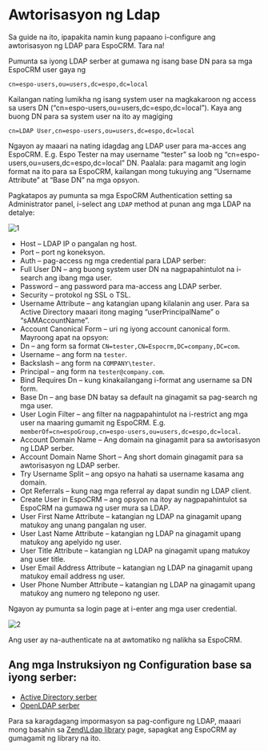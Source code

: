 # Awtorisasyon ng Ldap

Sa guide na ito, ipapakita namin kung papaano i-configure ang awtorisasyon ng LDAP para EspoCRM. Tara na!

Pumunta sa iyong LDAP serber at gumawa ng isang base DN para sa mga EspoCRM user gaya ng
```
cn=espo-users,ou=users,dc=espo,dc=local
```

Kailangan nating lumikha ng isang system user na magkakaroon ng access sa users DN (“cn=espo-users,ou=users,dc=espo,dc=local”). Kaya ang buong DN para sa system user na ito ay magiging 
```
cn=LDAP User,cn=espo-users,ou=users,dc=espo,dc=local
```
Ngayon ay maaari na nating idagdag ang LDAP user para ma-acces ang EspoCRM. E.g. Espo Tester na may username “tester” sa loob ng “cn=espo-users,ou=users,dc=espo,dc=local” DN. Paalala: para magamit ang login format na ito para sa EspoCRM, kailangan mong tukuying ang “Username Attribute” at “Base DN” na mga opsyon.

Pagkatapos ay pumunta sa mga EspoCRM  Authentication setting sa Administrator panel, i-select ang `LDAP` method at punan ang mga LDAP na detalye:

![1](https://raw.githubusercontent.com/espocrm/documentation/master/_static/images/administration/ldap-authorization/ldap-configuration.png)

* Host – LDAP IP o pangalan ng host.
* Port – port ng koneksyon.
* Auth – pag-access ng mga credential para LDAP serber:
 * Full User DN – ang buong system user DN na nagpapahintulot na i-search ang ibang mga user.
 * Password – ang password para ma-access ang LDAP serber.
* Security – protokol ng SSL o TSL.
* Username Attribute – ang katangian upang kilalanin ang user. Para sa Active Directory maaari itong maging “userPrincipalName” o “sAMAccountName”.
* Account Canonical Form – uri ng iyong account canonical form. Mayroong apat na opsyon:
 * Dn – ang form sa format `CN=tester,CN=Espocrm,DC=company,DC=com`.
 * Username – ang form na `tester`.
 * Backslash – ang form na `COMPANY\tester`.
 * Principal – ang form na `tester@company.com`.
* Bind Requires Dn – kung kinakailangang i-format ang username sa DN form.
* Base Dn – ang base DN batay sa default na ginagamit sa pag-search ng mga user.
* User Login Filter – ang filter na nagpapahintulot na i-restrict ang mga user na maaring gumamit ng EspoCRM. E.g. `memberOf=cn=espoGroup,cn=espo-users,ou=users,dc=espo,dc=local`.
* Account Domain Name – Ang domain na ginagamit para sa awtorisasyon ng LDAP serber.
* Account Domain Name Short – Ang short domain ginagamit para sa awtorisasyon ng LDAP serber.
* Try Username Split – ang opsyo na hahati sa username kasama ang domain.
* Opt Referrals – kung nag mga referral ay dapat sundin ng LDAP client.
* Create User in EspoCRM – ang opsyon na itoy ay nagpapahintulot sa EspoCRM na gumawa ng user mura sa LDAP.
 * User First Name Attribute – katangian ng LDAP na ginagamit upang matukoy ang unang pangalan ng user.
 * User Last Name Attribute – katangian ng LDAP na ginagamit upang matukoy ang apelyido ng user.
 * User Title Attribute – katangian ng LDAP na ginagamit upang matukoy ang user title.
 * User Email Address Attribute – katangian ng LDAP na ginagamit upang matukoy email address ng user.
 * User Phone Number Attribute – katangian ng LDAP na ginagamit upang matukoy ang numero ng telepono ng user.

Ngayon ay pumunta sa login page at i-enter ang mga user credential.

![2](https://raw.githubusercontent.com/espocrm/documentation/master/_static/images/administration/ldap-authorization/ldap-login.png)

Ang user ay na-authenticate na at awtomatiko ng nalikha sa EspoCRM.

## Ang mga Instruksiyon ng Configuration base sa iyong serber:
* [Active Directory serber](ldap-authorization-for-ad.md)
* [OpenLDAP serber](ldap-authorization-for-openldap.md)

Para sa karagdagang impormasyon sa pag-configure ng LDAP, maaari mong basahin sa [Zend\Ldap library](https://zendframework.github.io/zend-ldap/intro/) page, sapagkat ang EspoCRM ay gumagamit ng library na ito.




